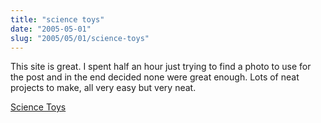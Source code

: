 ```yaml
--- 
title: "science toys"
date: "2005-05-01"
slug: "2005/05/01/science-toys"
---
```

This site is great.  I spent half an hour just trying to find a photo to use for the post and in the end decided none were great enough.  Lots of neat projects to make, all very easy but very neat.

<a href="http://www.scitoys.com/">Science Toys</a>
